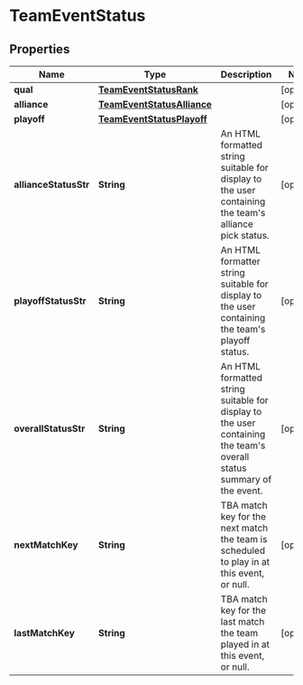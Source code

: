 
# TeamEventStatus

## Properties
Name | Type | Description | Notes
------------ | ------------- | ------------- | -------------
**qual** | [**TeamEventStatusRank**](TeamEventStatusRank.md) |  |  [optional]
**alliance** | [**TeamEventStatusAlliance**](TeamEventStatusAlliance.md) |  |  [optional]
**playoff** | [**TeamEventStatusPlayoff**](TeamEventStatusPlayoff.md) |  |  [optional]
**allianceStatusStr** | **String** | An HTML formatted string suitable for display to the user containing the team&#39;s alliance pick status. |  [optional]
**playoffStatusStr** | **String** | An HTML formatter string suitable for display to the user containing the team&#39;s playoff status. |  [optional]
**overallStatusStr** | **String** | An HTML formatted string suitable for display to the user containing the team&#39;s overall status summary of the event. |  [optional]
**nextMatchKey** | **String** | TBA match key for the next match the team is scheduled to play in at this event, or null. |  [optional]
**lastMatchKey** | **String** | TBA match key for the last match the team played in at this event, or null. |  [optional]



